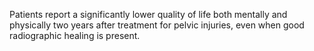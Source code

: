 Patients report a significantly lower quality of life both mentally and physically two years after treatment for pelvic injuries, even when good radiographic healing is present.